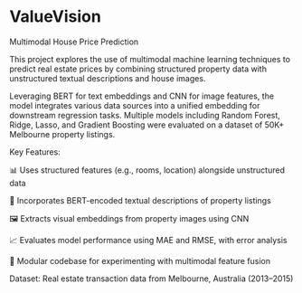 # ValueVision
Multimodal House Price Prediction

This project explores the use of multimodal machine learning techniques to predict real estate prices by combining structured property data with unstructured textual descriptions and house images.

Leveraging BERT for text embeddings and CNN for image features, the model integrates various data sources into a unified embedding for downstream regression tasks. Multiple models including Random Forest, Ridge, Lasso, and Gradient Boosting were evaluated on a dataset of 50K+ Melbourne property listings.

Key Features:

📊 Uses structured features (e.g., rooms, location) alongside unstructured data

📝 Incorporates BERT-encoded textual descriptions of property listings

🖼️ Extracts visual embeddings from property images using CNN

📈 Evaluates model performance using MAE and RMSE, with error analysis

🧪 Modular codebase for experimenting with multimodal feature fusion

Dataset: Real estate transaction data from Melbourne, Australia (2013–2015)
